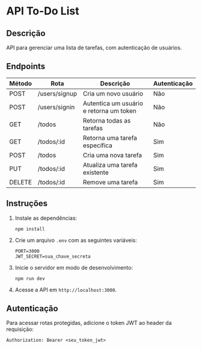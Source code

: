 # API To-Do List

## Descrição

API para gerenciar uma lista de tarefas, com autenticação de usuários.

## Endpoints

| Método | Rota          | Descrição                              | Autenticação |
|--------|---------------|----------------------------------------|--------------|
| POST   | /users/signup | Cria um novo usuário                   | Não          |
| POST   | /users/signin | Autentica um usuário e retorna um token| Não          |
| GET    | /todos        | Retorna todas as tarefas               | Não          |
| GET    | /todos/:id    | Retorna uma tarefa específica          | Sim          |
| POST   | /todos        | Cria uma nova tarefa                   | Sim          |
| PUT    | /todos/:id    | Atualiza uma tarefa existente          | Sim          |
| DELETE | /todos/:id    | Remove uma tarefa                      | Sim          |

## Instruções

1. Instale as dependências:
    ```
    npm install
    ```

2. Crie um arquivo `.env` com as seguintes variáveis:
    ```
    PORT=3000
    JWT_SECRET=sua_chave_secreta
    ```

3. Inicie o servidor em modo de desenvolvimento:
    ```
    npm run dev
    ```

4. Acesse a API em `http://localhost:3000`.

## Autenticação

Para acessar rotas protegidas, adicione o token JWT ao header da requisição:
```
Authorization: Bearer <seu_token_jwt>
```